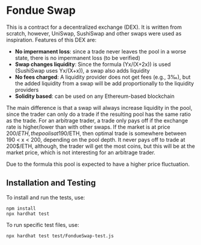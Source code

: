 # Fondue Swap

This is a contract for a decentralized exchange (DEX). It is written from scratch, 
however, UniSwap, SushiSwap and other swaps were used as inspiration. Features of 
this DEX are: 

* **No impermanent loss**: since a trade never leaves the pool in a worse state, there is no impermanent loss (to be verified)
* **Swap changes liquidity**: Since the formula (Yx/(X+2x)) is used (SushiSwap uses Yx/(X+x)), a swap also adds liquidity  
* **No fees charged**: A liquidity provider does not get fees (e.g., 3‰), but the added liquidity from a swap will be add proportionally to the liquidity providers
* **Solidity based**: can be used on any Ethereum-based blockchain

The main difference is that a swap will always increase liquidity in the pool, since the trader can only do a trade if the resulting pool has the same ratio as the trade. For an arbitrage trader, a trade only pays off if the exchange rate is higher/lower than with other swaps. If the market is at price 200$/ETH, the pool is at 190$/ETH, then optimal trade is somewhere between 190 < x < 200, depending on the pool depth. It never pays off to trade at 200$/ETH, although, the trader will get the most coins, but this will be at the market price, which is not interesting for an arbitrage trader.

Due to the formula this pool is expected to have a higher price fluctuation. 

## Installation and Testing

To install and run the tests, use:
```
npm install
npx hardhat test
```
To run specific test files, use:
```
npx hardhat test test/FondueSwap-test.js
```